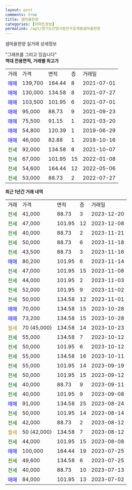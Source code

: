 ```yaml
---
layout: post
comments: true
title: 샘마을한양
categories: [아파트정보]
permalink: /apt/경기도안양시동안구호계동샘마을한양
---
```


샘마을한양 실거래 상세정보

<script type="text/javascript">
  google.charts.load('current', {'packages':['line', 'corechart']});
  google.charts.setOnLoadCallback(drawChart);

  function drawChart() {
    var data = new google.visualization.DataTable();
    data.addColumn('date', '거래일');
    data.addColumn('number', "매매");
    data.addColumn('number', "전세");
    data.addColumn('number', "전매");

    data.addRows([[new Date(Date.parse("2023-12-20")), null, 41000, null], [new Date(Date.parse("2023-12-08")), null, 47000, null], [new Date(Date.parse("2023-11-21")), null, 40000, null], [new Date(Date.parse("2023-11-18")), null, 50000, null], [new Date(Date.parse("2023-11-16")), null, 43500, null], [new Date(Date.parse("2023-11-14")), 80200, null, null], [new Date(Date.parse("2023-11-08")), null, 47000, null], [new Date(Date.parse("2023-11-03")), null, 44000, null], [new Date(Date.parse("2023-11-02")), null, 52000, null], [new Date(Date.parse("2023-11-01")), null, 50000, null], [new Date(Date.parse("2023-10-28")), 70000, null, null], [new Date(Date.parse("2023-10-28")), 73200, null, null], [new Date(Date.parse("2023-10-23")), null, null, null], [new Date(Date.parse("2023-10-12")), null, 55000, null], [new Date(Date.parse("2023-10-12")), null, 50000, null], [new Date(Date.parse("2023-10-11")), null, 55000, null], [new Date(Date.parse("2023-09-19")), null, 55000, null], [new Date(Date.parse("2023-09-12")), null, 50000, null], [new Date(Date.parse("2023-09-11")), null, 40000, null], [new Date(Date.parse("2023-09-08")), null, 40000, null], [new Date(Date.parse("2023-08-24")), 91000, null, null], [new Date(Date.parse("2023-08-14")), null, 50000, null], [new Date(Date.parse("2023-08-12")), null, 42000, null], [new Date(Date.parse("2023-08-12")), null, null, null], [new Date(Date.parse("2023-08-08")), null, 44000, null], [new Date(Date.parse("2023-07-25")), 100000, null, null], [new Date(Date.parse("2023-07-25")), null, 49600, null], [new Date(Date.parse("2023-07-13")), null, 40000, null], [new Date(Date.parse("2023-07-02")), 84000, null, null]]);

    var options = {
      hAxis: {
        format: 'yyyy/MM/dd'
      },    
      lineWidth: 0,
      pointsVisible: true,    
      title: '최근 1년간 유형별 실거래가 분포',
      legend: { position: 'bottom' }
    };

    var formatter = new google.visualization.NumberFormat({pattern:'###,###'} );
    formatter.format(data, 1);
    formatter.format(data, 2);
    
    setTimeout(function() {
        var chart = new google.visualization.LineChart(document.getElementById('columnchart_material'));
        chart.draw(data, (options));
        document.getElementById('loading').style.display = 'none';
    }, 200);
  }
</script>


<div id="loading" style="z-index:20; display: block; margin-left: 0px">"그래프를 그리고 있습니다"</div>
<div id="columnchart_material" style="width: 95%; margin-left: 0px; display: block"></div>
<!-- contents start -->
<b>역대 전용면적, 거래별 최고가</b>
<table class="sortable">
    <tr>
      <td>거래</td>
      <td>가격</td>
      <td>면적</td>
      <td>층</td>
      <td>거래일</td>
    </tr>
        <tr>
          <td><a style="color: blue">매매</a></td>
          <td>139,700</td>
          <td>164.44</td>
          <td>8</td>
          <td>2021-07-01</td>
        </tr>            <tr>
          <td><a style="color: blue">매매</a></td>
          <td>130,000</td>
          <td>134.58</td>
          <td>8</td>
          <td>2021-07-27</td>
        </tr>            <tr>
          <td><a style="color: blue">매매</a></td>
          <td>103,500</td>
          <td>101.95</td>
          <td>6</td>
          <td>2021-07-01</td>
        </tr>            <tr>
          <td><a style="color: blue">매매</a></td>
          <td>95,000</td>
          <td>88.73</td>
          <td>9</td>
          <td>2021-09-23</td>
        </tr>            <tr>
          <td><a style="color: blue">매매</a></td>
          <td>75,500</td>
          <td>91.15</td>
          <td>1</td>
          <td>2021-03-20</td>
        </tr>            <tr>
          <td><a style="color: blue">매매</a></td>
          <td>54,800</td>
          <td>120.39</td>
          <td>1</td>
          <td>2019-06-29</td>
        </tr>            <tr>
          <td><a style="color: blue">매매</a></td>
          <td>46,000</td>
          <td>82.88</td>
          <td>1</td>
          <td>2018-10-16</td>
        </tr>        
        <tr>
              <td><a style="color: darkgreen">전세</a></td>
              <td>92,000</td>
              <td>134.58</td>
              <td>8</td>
              <td>2021-10-07</td>
            </tr>            <tr>
              <td><a style="color: darkgreen">전세</a></td>
              <td>67,000</td>
              <td>101.95</td>
              <td>15</td>
              <td>2022-01-08</td>
            </tr>            <tr>
              <td><a style="color: darkgreen">전세</a></td>
              <td>54,600</td>
              <td>164.44</td>
              <td>12</td>
              <td>2022-05-06</td>
            </tr>            <tr>
              <td><a style="color: darkgreen">전세</a></td>
              <td>53,000</td>
              <td>88.73</td>
              <td>2</td>
              <td>2022-07-27</td>
            </tr>        
    
</table>

<b>최근 1년간 거래 내역</b>

<table class="sortable">
    <tr>
      <td>거래</td>
      <td>가격</td>
      <td>면적</td>
      <td>층</td>
      <td>거래일</td>
    </tr>
    <tr>
      <td><a style="color: darkgreen">전세</a></td>
      <td>41,000</td>
      <td>88.73</td>
      <td>3</td>
      <td>2023-12-20</td>
    </tr>          <tr>
      <td><a style="color: darkgreen">전세</a></td>
      <td>47,000</td>
      <td>101.95</td>
      <td>12</td>
      <td>2023-12-08</td>
    </tr>          <tr>
      <td><a style="color: darkgreen">전세</a></td>
      <td>40,000</td>
      <td>88.73</td>
      <td>2</td>
      <td>2023-11-21</td>
    </tr>          <tr>
      <td><a style="color: darkgreen">전세</a></td>
      <td>50,000</td>
      <td>88.73</td>
      <td>6</td>
      <td>2023-11-18</td>
    </tr>          <tr>
      <td><a style="color: darkgreen">전세</a></td>
      <td>43,500</td>
      <td>88.73</td>
      <td>3</td>
      <td>2023-11-16</td>
    </tr>          <tr>
      <td><a style="color: blue">매매</a></td>
      <td>80,200</td>
      <td>101.95</td>
      <td>6</td>
      <td>2023-11-14</td>
    </tr>          <tr>
      <td><a style="color: darkgreen">전세</a></td>
      <td>47,000</td>
      <td>101.95</td>
      <td>15</td>
      <td>2023-11-08</td>
    </tr>          <tr>
      <td><a style="color: darkgreen">전세</a></td>
      <td>44,000</td>
      <td>101.95</td>
      <td>2</td>
      <td>2023-11-03</td>
    </tr>          <tr>
      <td><a style="color: darkgreen">전세</a></td>
      <td>52,000</td>
      <td>101.95</td>
      <td>9</td>
      <td>2023-11-02</td>
    </tr>          <tr>
      <td><a style="color: darkgreen">전세</a></td>
      <td>50,000</td>
      <td>134.58</td>
      <td>12</td>
      <td>2023-11-01</td>
    </tr>          <tr>
      <td><a style="color: blue">매매</a></td>
      <td>70,000</td>
      <td>134.58</td>
      <td>15</td>
      <td>2023-10-28</td>
    </tr>          <tr>
      <td><a style="color: blue">매매</a></td>
      <td>73,200</td>
      <td>134.58</td>
      <td>15</td>
      <td>2023-10-28</td>
    </tr>          <tr>
      <td><a style="color: darkgoldenrod">월세</a></td>
      <td>70 (45,000)</td>
      <td>134.58</td>
      <td>14</td>
      <td>2023-10-23</td>
    </tr>          <tr>
      <td><a style="color: darkgreen">전세</a></td>
      <td>55,000</td>
      <td>134.58</td>
      <td>7</td>
      <td>2023-10-12</td>
    </tr>          <tr>
      <td><a style="color: darkgreen">전세</a></td>
      <td>50,000</td>
      <td>101.95</td>
      <td>6</td>
      <td>2023-10-12</td>
    </tr>          <tr>
      <td><a style="color: darkgreen">전세</a></td>
      <td>55,000</td>
      <td>134.58</td>
      <td>16</td>
      <td>2023-10-11</td>
    </tr>          <tr>
      <td><a style="color: darkgreen">전세</a></td>
      <td>55,000</td>
      <td>101.95</td>
      <td>14</td>
      <td>2023-09-19</td>
    </tr>          <tr>
      <td><a style="color: darkgreen">전세</a></td>
      <td>50,000</td>
      <td>101.95</td>
      <td>15</td>
      <td>2023-09-12</td>
    </tr>          <tr>
      <td><a style="color: darkgreen">전세</a></td>
      <td>40,000</td>
      <td>88.73</td>
      <td>9</td>
      <td>2023-09-11</td>
    </tr>          <tr>
      <td><a style="color: darkgreen">전세</a></td>
      <td>40,000</td>
      <td>101.95</td>
      <td>9</td>
      <td>2023-09-08</td>
    </tr>          <tr>
      <td><a style="color: blue">매매</a></td>
      <td>91,000</td>
      <td>134.58</td>
      <td>25</td>
      <td>2023-08-24</td>
    </tr>          <tr>
      <td><a style="color: darkgreen">전세</a></td>
      <td>50,000</td>
      <td>101.95</td>
      <td>14</td>
      <td>2023-08-14</td>
    </tr>          <tr>
      <td><a style="color: darkgreen">전세</a></td>
      <td>42,000</td>
      <td>88.73</td>
      <td>2</td>
      <td>2023-08-12</td>
    </tr>          <tr>
      <td><a style="color: darkgoldenrod">월세</a></td>
      <td>50 (42,000)</td>
      <td>134.58</td>
      <td>7</td>
      <td>2023-08-12</td>
    </tr>          <tr>
      <td><a style="color: darkgreen">전세</a></td>
      <td>44,000</td>
      <td>101.95</td>
      <td>15</td>
      <td>2023-08-08</td>
    </tr>          <tr>
      <td><a style="color: blue">매매</a></td>
      <td>100,000</td>
      <td>164.44</td>
      <td>19</td>
      <td>2023-07-25</td>
    </tr>          <tr>
      <td><a style="color: darkgreen">전세</a></td>
      <td>49,600</td>
      <td>134.58</td>
      <td>6</td>
      <td>2023-07-25</td>
    </tr>          <tr>
      <td><a style="color: darkgreen">전세</a></td>
      <td>40,000</td>
      <td>88.73</td>
      <td>10</td>
      <td>2023-07-13</td>
    </tr>          <tr>
      <td><a style="color: blue">매매</a></td>
      <td>84,000</td>
      <td>101.95</td>
      <td>13</td>
      <td>2023-07-02</td>
    </tr>      </table>
<!-- contents end -->    

